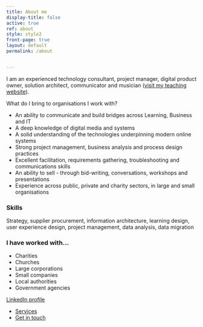 ```yaml
---
title: About me
display-title: false
active: true
ref: about
style: style2
front-page: true
layout: default
permalink: /about


---
```

I am an experienced technology consultant, project manager, digital product owner, solution architect, communicator and musician ([visit my teaching website](https://musique.berthelemy.net)).

What do I bring to organisations I work with?

- An ability to communicate and build bridges across Learning, Business and IT
- A deep knowledge of digital media and systems
- A solid understanding of the technologies underpinning modern online systems
- Strong project management, business analysis and process design practices
- Excellent facilitation, requirements gathering, troubleshooting and communications skills
- An ability to sell - through bid-writing, conversations, workshops and presentations
- Experience across public, private and charity sectors, in large and small organisations

### Skills

Strategy, supplier procurement, information architecture, learning design, user experience design, project management, data analysis, data migration

### I have worked with...

- Charities
- Churches
- Large corporations
- Small companies
- Local authorities
- Government agencies

<a href="https://www.linkedin.com/in/markberthelemy/" target="_blank"><i class="fab fa-linkedin"></i> LinkedIn profile</a>


<ul class="actions">
  <li><a href="/services" class="l4 button scrolly">Services</a></li>
  <li><a href="/contact" class="l6 button scrolly primary">Get in touch</a></li>
</ul>
